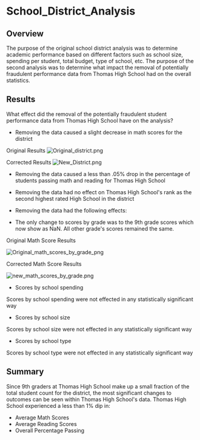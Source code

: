 # School_District_Analysis

## Overview 
The purpose of the original school district analysis was to determine academic performance based on different factors such as school size, spending per student, total budget, type of school, etc.
The purpose of the second analysis was to determine what impact the removal of potentially fraudulent performance data from Thomas High School had on the overall statistics. 

## Results
  What effect did the removal of the potentially fraudulent student performance data from Thomas High School have on the analysis?

- Removing the data caused a slight decrease in math scores for the district

Original Results
![Original_district.png](https://github.com/Emmagrace878/School_District_Analysis/blob/main/resources/Original_district.png)

Corrected Results
![New_District.png](https://github.com/Emmagrace878/School_District_Analysis/blob/main/resources/New_District.png)

- Removing the data caused a less than .05% drop in the percentage of students passing math and reading for Thomas High School

- Removing the data had no effect on Thomas High School's rank as the second highest rated High School in the district 

- Removing the data had the following effects:

- The only change to scores by grade was to the 9th grade scores which now show as NaN. All other grade's scores remained the same.

Original Math Score Results

![Original_math_scores_by_grade_png](https://github.com/Emmagrace878/School_District_Analysis/blob/main/resources/Original_math_scores_by_grade.png)

Corrected Math Score Results

![new_math_scores_by_grade.png](https://github.com/Emmagrace878/School_District_Analysis/blob/main/resources/new_math_scores_by_grade.png)

- Scores by school spending

Scores by school spending were not effected in any statistically significant way

- Scores by school size

Scores by school size were not effected in any statistically significant way

- Scores by school type

Scores by school type were not effected in any statistically significant way

## Summary

Since 9th graders at Thomas High School make up a small fraction of the total student count for the district, the most significant changes to outcomes can be seen within Thomas High School's data. Thomas High School experienced a less than 1% dip in:
- Average Math Scores
- Average Reading Scores
- Overall Percentage Passing

